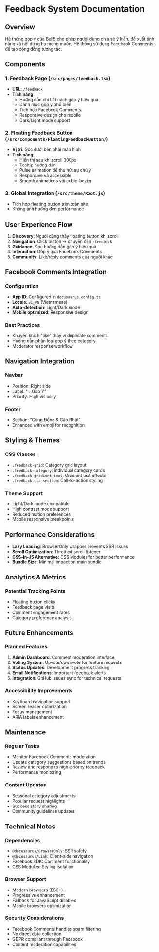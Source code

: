 # Feedback System Documentation

## Overview
Hệ thống góp ý của Beli5 cho phép người dùng chia sẻ ý kiến, đề xuất tính năng và nội dung họ mong muốn. Hệ thống sử dụng Facebook Comments để tạo cộng đồng tương tác.

## Components

### 1. Feedback Page (`/src/pages/feedback.tsx`)
- **URL**: `/feedback`
- **Tính năng**:
  - Hướng dẫn chi tiết cách góp ý hiệu quả
  - Danh mục góp ý phổ biến
  - Tích hợp Facebook Comments
  - Responsive design cho mobile
  - Dark/Light mode support

### 2. Floating Feedback Button (`/src/components/FloatingFeedbackButton/`)
- **Vị trí**: Góc dưới bên phải màn hình
- **Tính năng**:
  - Hiển thị sau khi scroll 300px
  - Tooltip hướng dẫn
  - Pulse animation để thu hút sự chú ý
  - Responsive và accessible
  - Smooth animations với cubic-bezier

### 3. Global Integration (`/src/theme/Root.js`)
- Tích hợp floating button trên toàn site
- Không ảnh hưởng đến performance

## User Experience Flow

1. **Discovery**: Người dùng thấy floating button khi scroll
2. **Navigation**: Click button → chuyển đến `/feedback`
3. **Guidance**: Đọc hướng dẫn góp ý hiệu quả
4. **Interaction**: Góp ý qua Facebook Comments
5. **Community**: Like/reply comments của người khác

## Facebook Comments Integration

### Configuration
- **App ID**: Configured in `docusaurus.config.ts`
- **Locale**: `vi_VN` (Vietnamese)
- **Auto-detection**: Light/Dark mode
- **Mobile optimized**: Responsive design

### Best Practices
- Khuyến khích "like" thay vì duplicate comments
- Hướng dẫn phân loại góp ý theo category
- Moderator response workflow

## Navigation Integration

### Navbar
- Position: Right side
- Label: "💡 Góp Ý"
- Priority: High visibility

### Footer
- Section: "Cộng Đồng & Cập Nhật"
- Enhanced with emoji for recognition

## Styling & Themes

### CSS Classes
- `.feedback-grid`: Category grid layout
- `.feedback-category`: Individual category cards
- `.feedback-gradient-text`: Gradient text effects
- `.feedback-cta-section`: Call-to-action styling

### Theme Support
- Light/Dark mode compatible
- High contrast mode support
- Reduced motion preferences
- Mobile responsive breakpoints

## Performance Considerations

- **Lazy Loading**: BrowserOnly wrapper prevents SSR issues
- **Scroll Optimization**: Throttled scroll listener
- **CSS-in-JS Alternative**: CSS Modules for better performance
- **Bundle Size**: Minimal impact on main bundle

## Analytics & Metrics

### Potential Tracking Points
- Floating button clicks
- Feedback page visits
- Comment engagement rates
- Category preference analysis

## Future Enhancements

### Planned Features
1. **Admin Dashboard**: Comment moderation interface
2. **Voting System**: Upvote/downvote for feature requests
3. **Status Updates**: Development progress tracking
4. **Email Notifications**: Important feedback alerts
5. **Integration**: GitHub Issues sync for technical requests

### Accessibility Improvements
- Keyboard navigation support
- Screen reader optimization
- Focus management
- ARIA labels enhancement

## Maintenance

### Regular Tasks
- Monitor Facebook Comments moderation
- Update category suggestions based on trends
- Review and respond to high-priority feedback
- Performance monitoring

### Content Updates
- Seasonal category adjustments
- Popular request highlights
- Success story sharing
- Community guidelines updates

## Technical Notes

### Dependencies
- `@docusaurus/BrowserOnly`: SSR safety
- `@docusaurus/Link`: Client-side navigation
- Facebook SDK: Comment functionality
- CSS Modules: Styling isolation

### Browser Support
- Modern browsers (ES6+)
- Progressive enhancement
- Fallback for JavaScript disabled
- Mobile browsers optimization

### Security Considerations
- Facebook Comments handles spam filtering
- No direct data collection
- GDPR compliant through Facebook
- Content moderation capabilities